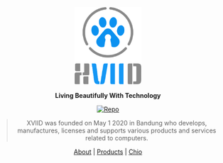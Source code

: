 <p align="center">
  <a href="https://xviid.net/">
    <img src="https://raw.githubusercontent.com/officialxviid/officialxviid/main/assets/xviid/LTV-01.png" width="150"/>
  </a>
</p>

<p align="center"><b>Living Beautifully With Technology</b></p>

<p align="center">
  <a href="https://github.com/officialxviid/officialxviid/wiki/Repo" rel="nofollow">
    <img src="https://img.shields.io/static/v1?logo=github&color=ffffff&label=repo&message=2" alt="Repo" data-canonical-src="https://img.shields.io/static/v1?logo=github&color=ffffff&label=repo&message=2" style="max-width:100%;">
  </a>
</p>

<blockquote align="center">
XVIID was founded on May 1 2020 in Bandung who develops, manufactures, licenses and supports various products and services related to computers.
</blockquote>

<p align="center">
  <a href="https://xviid.net/about">About</a>&nbsp;|&nbsp;<a href="https://xviid.net/products">Products</a>&nbsp;|&nbsp;<a href="https://chio.xviid.net/">Chio</a>
</p>

